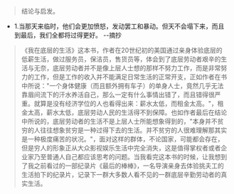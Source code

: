 >结论与启发。

- 1.当那天来临时，他们会更加愤怒，发动罢工和暴动。但天不会塌下来，而且到最后，我们全都将过得更好。 --摘抄

>《我在底层的生活》这本书，作者在20世纪初的美国通过亲身体验底层的低薪生活，做过服务员，保洁员，售货员等，体会到了底层劳动者艰辛的生活与无奈，底层劳动者并不是像上层人士想的那样不努力工作，而是非常努力的工作，但是工作的收入并不能满足日常生活的正常开支，正如作者在书中所说："一个身体健康（而且额外拥有车子）的单身人士，竟然几乎无法靠眉间流下的汗水养活自己，那么一定有什么事情出错了，而且错得很严重。就算是没有经济学位的人也看得出来：薪水太低，而租金太高。"，租金太高，薪水太低，底层劳动人民的生活得不到保障。也如作者最后在结论中所说的，底层劳动者的生活不是上层人士所能想象得到的，"本身并不贫穷的人往往想象贫穷是一种过得下去的生活。并不贫穷的人很难理解那其实是一种极度痛苦的状况。"，面对这样的群体，不论国家，可能都会存在，但是穷人的形象正从大众影视娱乐生活中完全消失，这是值得掌权者或者企业家乃至普通人自己都应该思考的问题。当我看完这本书的时候，让我想到了我之前看过的一部纪录片《最后的棒棒》，一名导演亲身去体验挑夫工的生活拍下的纪录片，记录下一群大多数人看不见的一群底层辛勤劳动者的真实生活。
